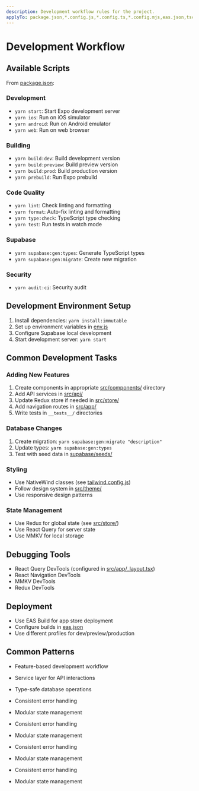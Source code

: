 ```yaml
---
description: Development workflow rules for the project.
applyTo: package.json,*.config.js,*.config.ts,*.config.mjs,eas.json,tsconfig.json
---
```


# Development Workflow

## Available Scripts

From [package.json](mdc:package.json):

### Development

- `yarn start`: Start Expo development server
- `yarn ios`: Run on iOS simulator
- `yarn android`: Run on Android emulator
- `yarn web`: Run on web browser

### Building

- `yarn build:dev`: Build development version
- `yarn build:preview`: Build preview version
- `yarn build:prod`: Build production version
- `yarn prebuild`: Run Expo prebuild

### Code Quality

- `yarn lint`: Check linting and formatting
- `yarn format`: Auto-fix linting and formatting
- `yarn type:check`: TypeScript type checking
- `yarn test`: Run tests in watch mode

### Supabase

- `yarn supabase:gen:types`: Generate TypeScript types
- `yarn supabase:gen:migrate`: Create new migration

### Security

- `yarn audit:ci`: Security audit

## Development Environment Setup

1. Install dependencies: `yarn install:immutable`
2. Set up environment variables in [env.js](mdc:env.js)
3. Configure Supabase local development
4. Start development server: `yarn start`

## Common Development Tasks

### Adding New Features

1. Create components in appropriate [src/components/](mdc:src/components/) directory
2. Add API services in [src/api/](mdc:src/api/)
3. Update Redux store if needed in [src/store/](mdc:src/store/)
4. Add navigation routes in [src/app/](mdc:src/app/)
5. Write tests in `__tests__/` directories

### Database Changes

1. Create migration: `yarn supabase:gen:migrate "description"`
2. Update types: `yarn supabase:gen:types`
3. Test with seed data in [supabase/seeds/](mdc:supabase/seeds/)

### Styling

- Use NativeWind classes (see [tailwind.config.js](mdc:tailwind.config.js))
- Follow design system in [src/theme/](mdc:src/theme/)
- Use responsive design patterns

### State Management

- Use Redux for global state (see [src/store/](mdc:src/store/))
- Use React Query for server state
- Use MMKV for local storage

## Debugging Tools

- React Query DevTools (configured in [src/app/\_layout.tsx](mdc:src/app/_layout.tsx))
- React Navigation DevTools
- MMKV DevTools
- Redux DevTools

## Deployment

- Use EAS Build for app store deployment
- Configure builds in [eas.json](mdc:eas.json)
- Use different profiles for dev/preview/production

## Common Patterns

- Feature-based development workflow
- Service layer for API interactions
- Type-safe database operations
- Consistent error handling
- Modular state management

- Consistent error handling
- Modular state management

- Consistent error handling
- Modular state management

- Consistent error handling
- Modular state management
